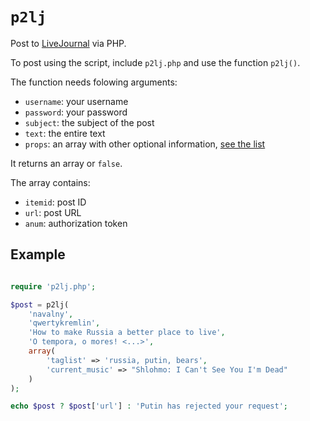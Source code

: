 # `p2lj`

Post to [LiveJournal](http://livejournal.com) via PHP.

To post using the script, include `p2lj.php` and use the function `p2lj()`.

The function needs folowing arguments:
- `username`: your username
- `password`: your password
- `subject`: the subject of the post
- `text`: the entire text
- `props`: an array with other optional information, [see the list](http://www.livejournal.com/doc/server/ljp.csp.proplist.html)

It returns an array or `false`.

The array contains:
- `itemid`: post ID
- `url`: post URL
- `anum`: authorization token

## Example

```php

require 'p2lj.php';

$post = p2lj(
	'navalny',
	'qwertykremlin',
	'How to make Russia a better place to live', 
	'O tempora, o mores! <...>',
	array(
		'taglist' => 'russia, putin, bears',
		'current_music' => "Shlohmo: I Can't See You I'm Dead"
	)
);

echo $post ? $post['url'] : 'Putin has rejected your request';
```
